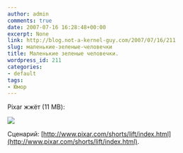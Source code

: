 ```yaml
---
author: admin
comments: true
date: 2007-07-16 16:28:48+00:00
excerpt: None
link: http://blog.not-a-kernel-guy.com/2007/07/16/211
slug: маленькие-зеленые-человечки
title: Маленькие зеленые человечки.
wordpress_id: 211
categories:
- default
tags:
- Юмор
---
```


Pixar жжёт (11 MB):



[![](http://blog.not-a-kernel-guy.com/wp-content/uploads/2007/07/pixar.jpg)](http://blog.not-a-kernel-guy.com/wp-content/uploads/2007/07/pixar.wmv)



Сценарий: [http://www.pixar.com/shorts/lift/index.html](http://www.pixar.com/shorts/lift/index.html).
